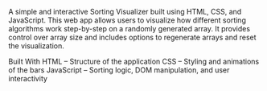 A simple and interactive Sorting Visualizer built using HTML, CSS, and JavaScript.
This web app allows users to visualize how different sorting algorithms work step-by-step on a randomly generated array. 
It provides control over array size and includes options to regenerate arrays and reset the visualization.


Built With
HTML – Structure of the application
CSS – Styling and animations of the bars
JavaScript – Sorting logic, DOM manipulation, and user interactivity
